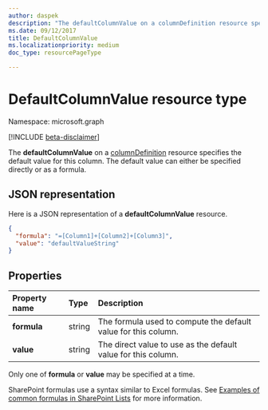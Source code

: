```yaml
---
author: daspek
description: "The defaultColumnValue on a columnDefinition resource specifies the default value for this column."
ms.date: 09/12/2017
title: DefaultColumnValue
ms.localizationpriority: medium
doc_type: resourcePageType

---
```

# DefaultColumnValue resource type

Namespace: microsoft.graph

[!INCLUDE [beta-disclaimer](../../includes/beta-disclaimer.md)]

The **defaultColumnValue** on a [columnDefinition](columndefinition.md) resource specifies the default value for this column.
The default value can either be specified directly or as a formula.

## JSON representation

Here is a JSON representation of a **defaultColumnValue** resource.
<!-- { "blockType": "resource", "@type": "microsoft.graph.defaultColumnValue" } -->

```json
{
  "formula": "=[Column1]+[Column2]+[Column3]",
  "value": "defaultValueString"
}
```

## Properties

| Property name | Type   | Description
|:--------------|:-------|:----------------------------------------------------
| **formula**   | string | The formula used to compute the default value for this column.
| **value**     | string | The direct value to use as the default value for this column.

Only one of **formula** or **value** may be specified at a time.

SharePoint formulas use a syntax similar to Excel formulas.
See [Examples of common formulas in SharePoint Lists][SPFormulas] for more information.

[SPFormulas]: https://support.office.com/article/Examples-of-common-formulas-in-SharePoint-Lists-d81f5f21-2b4e-45ce-b170-bf7ebf6988b3


<!--
{
  "type": "#page.annotation",
  "description": "",
  "keywords": "",
  "section": "documentation",
  "tocPath": "Resources/DefaultColumnValue",
  "suppressions": []
}
-->


